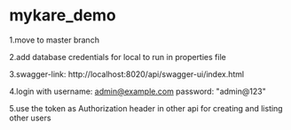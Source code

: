 # mykare_demo

1.move to master branch


2.add database credentials for local to run in properties file

3.swagger-link: http://localhost:8020/api/swagger-ui/index.html



4.login with
  username: admin@example.com
  password: "admin@123"



  
5.use the token as Authorization header in other api for creating and listing other users
